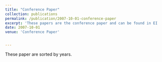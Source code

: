 ```yaml
---
title: "Conference Paper"
collection: publications
permalink: /publication/2007-10-01-conference-paper
excerpt: 'These papers are the conference paper and can be found in EI.'
date: 2007-10-01
venue: 'Conference Paper'


---
```

These paper are sorted by years. 
 
 

